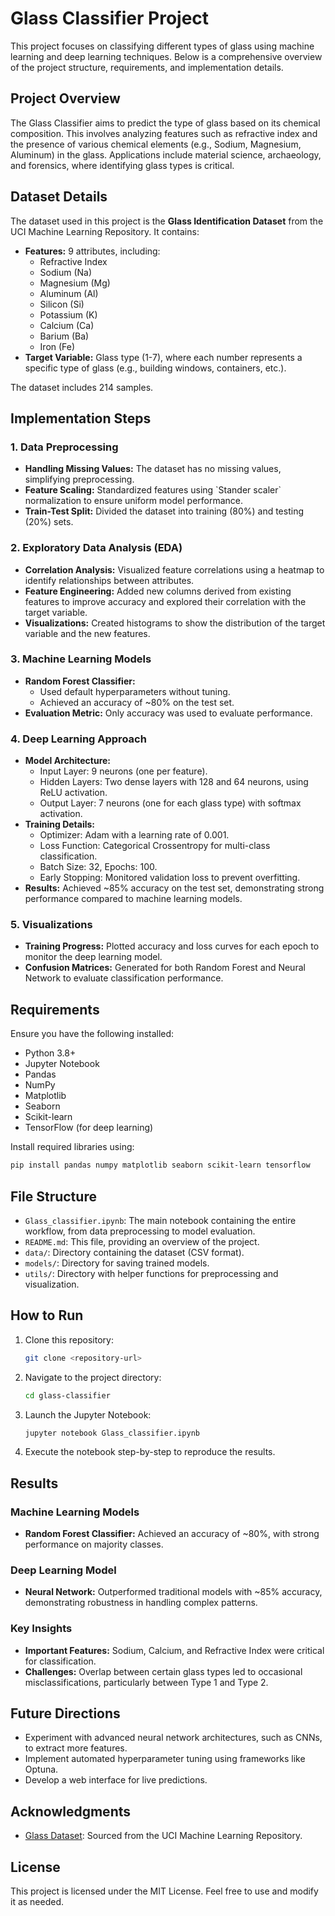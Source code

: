 # Glass Classifier Project

This project focuses on classifying different types of glass using machine learning and deep learning techniques. Below is a comprehensive overview of the project structure, requirements, and implementation details.

## Project Overview

The Glass Classifier aims to predict the type of glass based on its chemical composition. This involves analyzing features such as refractive index and the presence of various chemical elements (e.g., Sodium, Magnesium, Aluminum) in the glass. Applications include material science, archaeology, and forensics, where identifying glass types is critical.

## Dataset Details

The dataset used in this project is the **Glass Identification Dataset** from the UCI Machine Learning Repository. It contains:

- **Features:** 9 attributes, including:
  - Refractive Index
  - Sodium (Na)
  - Magnesium (Mg)
  - Aluminum (Al)
  - Silicon (Si)
  - Potassium (K)
  - Calcium (Ca)
  - Barium (Ba)
  - Iron (Fe)
- **Target Variable:** Glass type (1-7), where each number represents a specific type of glass (e.g., building windows, containers, etc.).

The dataset includes 214 samples.

## Implementation Steps

### 1. Data Preprocessing

- **Handling Missing Values:** The dataset has no missing values, simplifying preprocessing.
- **Feature Scaling:** Standardized features using \`Stander scaler\` normalization to ensure uniform model performance.
- **Train-Test Split:** Divided the dataset into training (80%) and testing (20%) sets.

### 2. Exploratory Data Analysis (EDA)

- **Correlation Analysis:** Visualized feature correlations using a heatmap to identify relationships between attributes.
- **Feature Engineering:** Added new columns derived from existing features to improve accuracy and explored their correlation with the target variable.
- **Visualizations:** Created histograms to show the distribution of the target variable and the new features.

### 3. Machine Learning Models

- **Random Forest Classifier:**
  - Used default hyperparameters without tuning.
  - Achieved an accuracy of \~80% on the test set.
- **Evaluation Metric:** Only accuracy was used to evaluate performance.

### 4. Deep Learning Approach

- **Model Architecture:**
  - Input Layer: 9 neurons (one per feature).
  - Hidden Layers: Two dense layers with 128 and 64 neurons, using ReLU activation.
  - Output Layer: 7 neurons (one for each glass type) with softmax activation.
- **Training Details:**
  - Optimizer: Adam with a learning rate of 0.001.
  - Loss Function: Categorical Crossentropy for multi-class classification.
  - Batch Size: 32, Epochs: 100.
  - Early Stopping: Monitored validation loss to prevent overfitting.
- **Results:** Achieved \~85% accuracy on the test set, demonstrating strong performance compared to machine learning models.

### 5. Visualizations

- **Training Progress:** Plotted accuracy and loss curves for each epoch to monitor the deep learning model.
- **Confusion Matrices:** Generated for both Random Forest and Neural Network to evaluate classification performance.

## Requirements

Ensure you have the following installed:

- Python 3.8+
- Jupyter Notebook
- Pandas
- NumPy
- Matplotlib
- Seaborn
- Scikit-learn
- TensorFlow (for deep learning)

Install required libraries using:

```bash
pip install pandas numpy matplotlib seaborn scikit-learn tensorflow
```

## File Structure

- `Glass_classifier.ipynb`: The main notebook containing the entire workflow, from data preprocessing to model evaluation.
- `README.md`: This file, providing an overview of the project.
- `data/`: Directory containing the dataset (CSV format).
- `models/`: Directory for saving trained models.
- `utils/`: Directory with helper functions for preprocessing and visualization.

## How to Run

1. Clone this repository:
   ```bash
   git clone <repository-url>
   ```
2. Navigate to the project directory:
   ```bash
   cd glass-classifier
   ```
3. Launch the Jupyter Notebook:
   ```bash
   jupyter notebook Glass_classifier.ipynb
   ```
4. Execute the notebook step-by-step to reproduce the results.

## Results

### Machine Learning Models

- **Random Forest Classifier:** Achieved an accuracy of \~80%, with strong performance on majority classes.

### Deep Learning Model

- **Neural Network:** Outperformed traditional models with \~85% accuracy, demonstrating robustness in handling complex patterns.

### Key Insights

- **Important Features:** Sodium, Calcium, and Refractive Index were critical for classification.
- **Challenges:** Overlap between certain glass types led to occasional misclassifications, particularly between Type 1 and Type 2.

## Future Directions

- Experiment with advanced neural network architectures, such as CNNs, to extract more features.
- Implement automated hyperparameter tuning using frameworks like Optuna.
- Develop a web interface for live predictions.

## Acknowledgments

- [Glass Dataset](https://archive.ics.uci.edu/ml/datasets/glass+identification): Sourced from the UCI Machine Learning Repository.

## License

This project is licensed under the MIT License. Feel free to use and modify it as needed.

